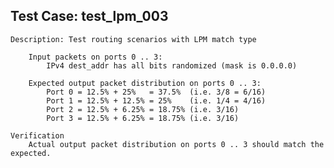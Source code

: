 
Test Case: test_lpm_003
-------------------------

    Description: Test routing scenarios with LPM match type

        Input packets on ports 0 .. 3:
            IPv4 dest_addr has all bits randomized (mask is 0.0.0.0)

        Expected output packet distribution on ports 0 .. 3:
            Port 0 = 12.5% + 25%   = 37.5%  (i.e. 3/8 = 6/16)
            Port 1 = 12.5% + 12.5% = 25%    (i.e. 1/4 = 4/16)
            Port 2 = 12.5% + 6.25% = 18.75% (i.e. 3/16)
            Port 3 = 12.5% + 6.25% = 18.75% (i.e. 3/16)

    Verification
        Actual output packet distribution on ports 0 .. 3 should match the expected.
